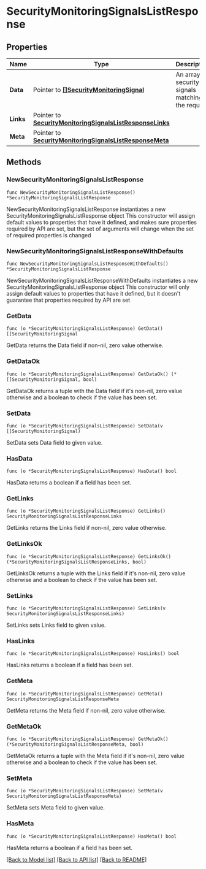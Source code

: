 # SecurityMonitoringSignalsListResponse

## Properties

Name | Type | Description | Notes
------------ | ------------- | ------------- | -------------
**Data** | Pointer to [**[]SecurityMonitoringSignal**](SecurityMonitoringSignal.md) | An array of security signals matching the request. | [optional] 
**Links** | Pointer to [**SecurityMonitoringSignalsListResponseLinks**](SecurityMonitoringSignalsListResponse_links.md) |  | [optional] 
**Meta** | Pointer to [**SecurityMonitoringSignalsListResponseMeta**](SecurityMonitoringSignalsListResponse_meta.md) |  | [optional] 

## Methods

### NewSecurityMonitoringSignalsListResponse

`func NewSecurityMonitoringSignalsListResponse() *SecurityMonitoringSignalsListResponse`

NewSecurityMonitoringSignalsListResponse instantiates a new SecurityMonitoringSignalsListResponse object
This constructor will assign default values to properties that have it defined,
and makes sure properties required by API are set, but the set of arguments
will change when the set of required properties is changed

### NewSecurityMonitoringSignalsListResponseWithDefaults

`func NewSecurityMonitoringSignalsListResponseWithDefaults() *SecurityMonitoringSignalsListResponse`

NewSecurityMonitoringSignalsListResponseWithDefaults instantiates a new SecurityMonitoringSignalsListResponse object
This constructor will only assign default values to properties that have it defined,
but it doesn't guarantee that properties required by API are set

### GetData

`func (o *SecurityMonitoringSignalsListResponse) GetData() []SecurityMonitoringSignal`

GetData returns the Data field if non-nil, zero value otherwise.

### GetDataOk

`func (o *SecurityMonitoringSignalsListResponse) GetDataOk() (*[]SecurityMonitoringSignal, bool)`

GetDataOk returns a tuple with the Data field if it's non-nil, zero value otherwise
and a boolean to check if the value has been set.

### SetData

`func (o *SecurityMonitoringSignalsListResponse) SetData(v []SecurityMonitoringSignal)`

SetData sets Data field to given value.

### HasData

`func (o *SecurityMonitoringSignalsListResponse) HasData() bool`

HasData returns a boolean if a field has been set.

### GetLinks

`func (o *SecurityMonitoringSignalsListResponse) GetLinks() SecurityMonitoringSignalsListResponseLinks`

GetLinks returns the Links field if non-nil, zero value otherwise.

### GetLinksOk

`func (o *SecurityMonitoringSignalsListResponse) GetLinksOk() (*SecurityMonitoringSignalsListResponseLinks, bool)`

GetLinksOk returns a tuple with the Links field if it's non-nil, zero value otherwise
and a boolean to check if the value has been set.

### SetLinks

`func (o *SecurityMonitoringSignalsListResponse) SetLinks(v SecurityMonitoringSignalsListResponseLinks)`

SetLinks sets Links field to given value.

### HasLinks

`func (o *SecurityMonitoringSignalsListResponse) HasLinks() bool`

HasLinks returns a boolean if a field has been set.

### GetMeta

`func (o *SecurityMonitoringSignalsListResponse) GetMeta() SecurityMonitoringSignalsListResponseMeta`

GetMeta returns the Meta field if non-nil, zero value otherwise.

### GetMetaOk

`func (o *SecurityMonitoringSignalsListResponse) GetMetaOk() (*SecurityMonitoringSignalsListResponseMeta, bool)`

GetMetaOk returns a tuple with the Meta field if it's non-nil, zero value otherwise
and a boolean to check if the value has been set.

### SetMeta

`func (o *SecurityMonitoringSignalsListResponse) SetMeta(v SecurityMonitoringSignalsListResponseMeta)`

SetMeta sets Meta field to given value.

### HasMeta

`func (o *SecurityMonitoringSignalsListResponse) HasMeta() bool`

HasMeta returns a boolean if a field has been set.


[[Back to Model list]](../README.md#documentation-for-models) [[Back to API list]](../README.md#documentation-for-api-endpoints) [[Back to README]](../README.md)


